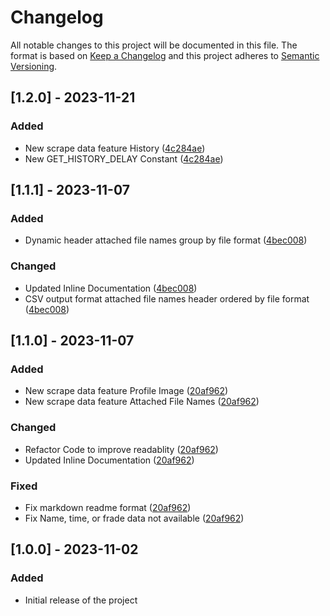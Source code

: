 # Changelog

All notable changes to this project will be documented in this file. The format is based on [Keep a Changelog](https://keepachangelog.com/en/1.0.0/) and this project adheres to [Semantic Versioning](https://semver.org/).

## [1.2.0] - 2023-11-21

### Added

* New scrape data feature History ([4c284ae](https://github.com/glenkusuma/script/commit/4c284aebb1c02d2b581bc57f43f389af052fe00a))
* New GET_HISTORY_DELAY Constant ([4c284ae](https://github.com/glenkusuma/script/commit/4c284aebb1c02d2b581bc57f43f389af052fe00a))

## [1.1.1] - 2023-11-07

### Added

* Dynamic header attached file names group by file format ([4bec008](https://github.com/glenkusuma/script/commit/4bec008de3f6050a363239a8f0cbc65e070b4eb5))

### Changed

* Updated Inline Documentation ([4bec008](https://github.com/glenkusuma/script/commit/4bec008de3f6050a363239a8f0cbc65e070b4eb5))
* CSV output format attached file names header ordered by file format ([4bec008](https://github.com/glenkusuma/script/commit/4bec008de3f6050a363239a8f0cbc65e070b4eb5))
  
## [1.1.0] - 2023-11-07

### Added

* New scrape data feature Profile Image ([20af962](https://github.com/glenkusuma/script/commit/20af9621fbc9163d7d0768365bd41e0c6b047bd1))
* New scrape data feature Attached File Names ([20af962](https://github.com/glenkusuma/script/commit/20af9621fbc9163d7d0768365bd41e0c6b047bd1))

### Changed

* Refactor Code to improve readablity ([20af962](https://github.com/glenkusuma/script/commit/20af9621fbc9163d7d0768365bd41e0c6b047bd1))
* Updated Inline Documentation ([20af962](https://github.com/glenkusuma/script/commit/20af9621fbc9163d7d0768365bd41e0c6b047bd1))

### Fixed

* Fix markdown readme format ([20af962](https://github.com/glenkusuma/script/commit/20af9621fbc9163d7d0768365bd41e0c6b047bd1))
* Fix Name, time, or frade data not available ([20af962](https://github.com/glenkusuma/script/commit/20af9621fbc9163d7d0768365bd41e0c6b047bd1))

## [1.0.0] - 2023-11-02

### Added

* Initial release of the project
